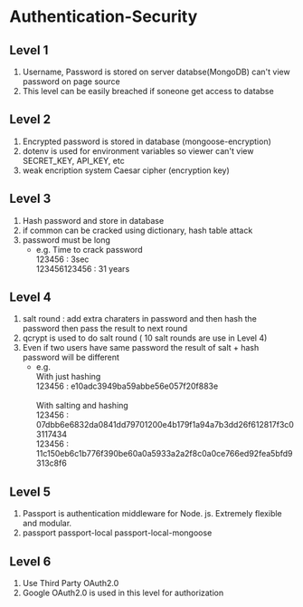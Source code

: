 # Authentication-Security

## Level 1
  1. Username, Password is stored on server databse(MongoDB) can't view password on page source
  2. This level can be easily breached if soneone get access to databse
  
## Level 2
  1. Encrypted password is stored in database (mongoose-encryption)
  2. dotenv is used for environment variables so viewer can't view SECRET_KEY, API_KEY, etc
  3. weak encription system Caesar cipher (encryption key)
  
## Level 3
  1. Hash password and store in database
  2. if common can be cracked using dictionary, hash table attack
  3. password must be long 
      - e.g. Time to crack password\
        123456 : 3sec\
        123456123456 : 31 years

## Level 4
  1. salt round : add extra charaters in password and then hash the password then pass the result to next round 
  2. qcrypt is used to do salt round ( 10 salt rounds are use in Level 4)
  3. Even if two users have same password the result of salt + hash password will be different
      - e.g. \
        With just hashing\
        123456 : e10adc3949ba59abbe56e057f20f883e\
        \
        With salting and hashing\
        123456 : 07dbb6e6832da0841dd79701200e4b179f1a94a7b3dd26f612817f3c03117434\
        123456 : 11c150eb6c1b776f390be60a0a5933a2a2f8c0a0ce766ed92fea5bfd9313c8f6
        
 ## Level 5
  1. Passport is authentication middleware for Node. js. Extremely flexible and modular.
  2. passport passport-local passport-local-mongoose

## Level 6
  1. Use Third Party OAuth2.0
  2. Google OAuth2.0 is used in this level for authorization

